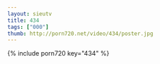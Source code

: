 ```yaml
--- 
layout: sieutv
title: 434
tags: ["000"]
thumb: http://porn720.net/video/434/poster.jpg
---
```

{% include porn720 key="434" %} 
